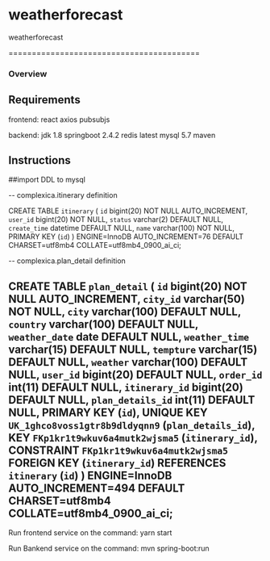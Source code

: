 # weatherforecast
weatherforecast


=========================================

### **Overview**



## Requirements
frontend:
react
axios
pubsubjs

backend:
jdk 1.8
springboot 2.4.2
redis latest
mysql 5.7
maven


## Instructions
##import DDL to mysql

-- complexica.itinerary definition

CREATE TABLE `itinerary` (
  `id` bigint(20) NOT NULL AUTO_INCREMENT,
  `user_id` bigint(20) NOT NULL,
  `status` varchar(2) DEFAULT NULL,
  `create_time` datetime DEFAULT NULL,
  `name` varchar(100) NOT NULL,
  PRIMARY KEY (`id`)
) ENGINE=InnoDB AUTO_INCREMENT=76 DEFAULT CHARSET=utf8mb4 COLLATE=utf8mb4_0900_ai_ci;



-- complexica.plan_detail definition

CREATE TABLE `plan_detail` (
  `id` bigint(20) NOT NULL AUTO_INCREMENT,
  `city_id` varchar(50) NOT NULL,
  `city` varchar(100) DEFAULT NULL,
  `country` varchar(100) DEFAULT NULL,
  `weather_date` date DEFAULT NULL,
  `weather_time` varchar(15) DEFAULT NULL,
  `tempture` varchar(15) DEFAULT NULL,
  `weather` varchar(100) DEFAULT NULL,
  `user_id` bigint(20) DEFAULT NULL,
  `order_id` int(11) DEFAULT NULL,
  `itinerary_id` bigint(20) DEFAULT NULL,
  `plan_details_id` int(11) DEFAULT NULL,
  PRIMARY KEY (`id`),
  UNIQUE KEY `UK_1ghco8voss1gtr8b9dldyqnn9` (`plan_details_id`),
  KEY `FKp1kr1t9wkuv6a4mutk2wjsma5` (`itinerary_id`),
  CONSTRAINT `FKp1kr1t9wkuv6a4mutk2wjsma5` FOREIGN KEY (`itinerary_id`) REFERENCES `itinerary` (`id`)
) ENGINE=InnoDB AUTO_INCREMENT=494 DEFAULT CHARSET=utf8mb4 COLLATE=utf8mb4_0900_ai_ci;
-------------------
Run frontend service on the command:
 yarn start

Run Bankend service on the command:
mvn spring-boot:run






